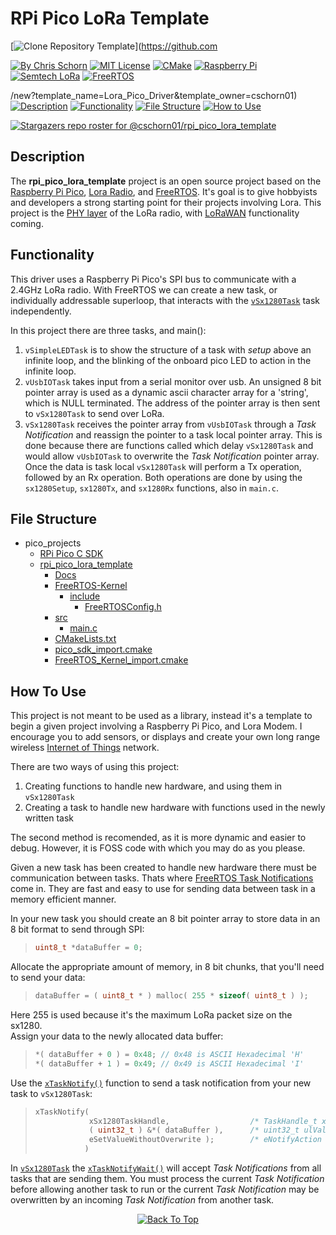 # RPi Pico LoRa Template

[![Clone Repository Template](https://img.shields.io/badge/Clone_Repository_Template-FFFFFF?style=for-the-badge)](https://github.com

[![By Chris Schorn](https://img.shields.io/badge/Author-Chris_Schorn-FFFFFF?style=for-the-badge)](https://github.com/cschorn01)
[![MIT License](https://img.shields.io/badge/License-MIT-A31B34?style=for-the-badge)](https://mit-license.org/)
[![CMake](https://img.shields.io/badge/CMake-%23008FBA.svg?style=for-the-badge&logo=cmake&logoColor=white)](https://cmake.org/)
[![Raspberry Pi](https://img.shields.io/badge/-RaspberryPi-C51A4A?style=for-the-badge&logo=Raspberry-Pi)](https://www.raspberrypi.com/products/raspberry-pi-pico/)
[![Semtech LoRa](https://img.shields.io/badge/LoRa-1CAEED?style=for-the-badge)](https://www.semtech.com/lora)
[![FreeRTOS](https://img.shields.io/badge/FreeRTOS-5CBA5B?style=for-the-badge)](https://www.freertos.org/)

<!-- ## [Clone this repository template to Your Github](https://github.com/new?template_name=Lora_Pico_Driver&template_owner=cschorn01) -->
/new?template_name=Lora_Pico_Driver&template_owner=cschorn01)
[![Description](https://img.shields.io/badge/Description-FFFFFF?style=for-the-badge)](https://github.com/cschorn01/rpi_pico_lora_template/tree/main#description)
[![Functionality](https://img.shields.io/badge/Functionality-FFFFFF?style=for-the-badge)](https://github.com/cschorn01/rpi_pico_lora_template/tree/main#functionality)
[![File Structure](https://img.shields.io/badge/file_structure-FFFFFF?style=for-the-badge)](https://github.com/cschorn01/rpi_pico_lora_template/tree/main#file-structure)
[![How to Use](https://img.shields.io/badge/how_to_use-FFFFFF?style=for-the-badge)](https://github.com/cschorn01/rpi_pico_lora_template/tree/main#how-to-use)

[![Stargazers repo roster for @cschorn01/rpi_pico_lora_template](https://reporoster.com/stars/cschorn01/rpi_pico_lora_template)](https://github.com/cschorn01/rpi_pico_lora_template/stargazers)

<!-- ![GitHub Contributors Image](https://contrib.rocks/image?repo=cschorn01/rpi_pico_lora_template) -->

<!-- [![Top Langs](https://github-readme-stats.vercel.app/api/top-langs/?username=cschorn01&layout=compact&theme=dark)](https://github.com/cschorn01/Lora_Pico_Driver) -->

## Description

The **rpi_pico_lora_template** project is an open source project based on the [Raspberry Pi Pico](https://www.raspberrypi.com/products/raspberry-pi-pico/), 
[Lora Radio](https://www.semtech.com/products/wireless-rf/lora-connect/sx1280), and [FreeRTOS](https://www.freertos.org/). It's goal is to give hobbyists and developers a strong starting point for their projects involving Lora. This project is the [PHY layer](https://lora-developers.semtech.com/documentation/tech-papers-and-guides/lora-and-lorawan) of the LoRa radio, with [LoRaWAN](https://lora-developers.semtech.com/documentation/tech-papers-and-guides/lora-and-lorawan) functionality coming.

## Functionality

This driver uses a Raspberry Pi Pico's SPI bus to communicate with a 2.4GHz LoRa radio. With FreeRTOS we can create a new task, or individually addressable superloop, that interacts with the [`vSx1280Task`](https://github.com/cschorn01/rpi_pico_lora_template/blob/44e7e5acd0a1cb4129e875321e36d574b70024c7/src/main.c#L970C6-L970C6) task independently. 

In this project there are three tasks, and main():
1. `vSimpleLEDTask` is to show the structure of a task with *setup* above an infinite loop, and the blinking of the onboard pico LED to action in the infinite loop.
2. `vUsbIOTask` takes input from a serial monitor over usb. An unsigned 8 bit pointer array is used as a dynamic ascii character array for a 'string', which is NULL terminated. The address of the pointer array is then sent to `vSx1280Task` to send over LoRa.
3. `vSx1280Task` receives the pointer array from `vUsbIOTask` through a *Task Notification* and reassign the pointer to a task local pointer array. This is done because there are functions called which delay `vSx1280Task` and would allow `vUsbIOTask` to overwrite the *Task Notification* pointer array. Once the data is task local `vSx1280Task` will perform a Tx operation, followed by an Rx operation. Both operations are done by using the `sx1280Setup`, `sx1280Tx`, and `sx1280Rx` functions, also in `main.c`.

## File Structure

- pico_projects
  - [RPi Pico C SDK](https://github.com/raspberrypi/pico-sdk)
  - [rpi_pico_lora_template](https://github.com/cschorn01/rpi_pico_lora_template/) 
    - [Docs](https://github.com/cschorn01/Lora_Pico_Driver/tree/main/docs)  
    - [FreeRTOS-Kernel](https://github.com/FreeRTOS/FreeRTOS-Kernel)
      - [include](https://github.com/cschorn01/Lora_Pico_Driver/tree/main/FreeRTOS-Kernel/include)  
        - [FreeRTOSConfig.h](https://github.com/cschorn01/Lora_Pico_Driver/blob/main/FreeRTOS-Kernel/include/FreeRTOSConfig.h) 
    - [src](https://github.com/cschorn01/Lora_Pico_Driver/tree/main/src)  
      - [main.c](https://github.com/cschorn01/Lora_Pico_Driver/blob/main/src/main.c)  
    - [CMakeLists.txt](https://github.com/cschorn01/Lora_Pico_Driver/blob/main/CMakeLists.txt)  
    - [pico_sdk_import.cmake](https://github.com/cschorn01/Lora_Pico_Driver/blob/main/pico_sdk_import.cmake)
    - [FreeRTOS_Kernel_import.cmake](https://github.com/cschorn01/Lora_Pico_Driver/blob/main/FreeRTOS_Kernel_import.cmake)

## How To Use

This project is not meant to be used as a library, instead it's a template to begin a given project involving a Raspberry Pi Pico, and Lora Modem. I encourage you to add sensors, or displays and create your own long range wireless [Internet of Things](https://en.wikipedia.org/wiki/Internet_of_things) network.  

There are two ways of using this project:  
1. Creating functions to handle new hardware, and using them in `vSx1280Task`
2. Creating a task to handle new hardware with functions used in the newly written task
  
The second method is recomended, as it is more dynamic and easier to debug. However, it is FOSS code with which you may do as you please.  

Given a new task has been created to handle new hardware there must be communication between tasks. Thats where [FreeRTOS Task Notifications](https://www.freertos.org/RTOS-task-notifications.html) come in. They are fast and easy to use for sending data between task in a memory efficient manner. 

In your new task you should create an 8 bit pointer array to store data in an 8 bit format to send through SPI:  
  
>```c
> uint8_t *dataBuffer = 0;
> ```  
  
Allocate the appropriate amount of memory, in 8 bit chunks, that you'll need to send your data:  
  
> ```c
> dataBuffer = ( uint8_t * ) malloc( 255 * sizeof( uint8_t ) );
> ```  
  
Here 255 is used because it's the maximum LoRa packet size on the sx1280.  
Assign your data to the newly allocated data buffer:  
  
>```c
>*( dataBuffer + 0 ) = 0x48; // 0x48 is ASCII Hexadecimal 'H' 
>*( dataBuffer + 1 ) = 0x49; // 0x49 is ASCII Hexadecimal 'I'
>```

Use the [`xTaskNotify()`](https://www.freertos.org/xTaskNotify.html) function to send a task notification from your new task to `vSx1280Task`:

> ```c
> xTaskNotify(  
>             xSx1280TaskHandle,                  /* TaskHandle_t xTaskToNotify */  
>             ( uint32_t ) &*( dataBuffer ),      /* uint32_t ulValue (int)&buffer[0] */  
>             eSetValueWithoutOverwrite );        /* eNotifyAction eAction */  
>            )
> ```
  
In [`vSx1280Task`](https://github.com/cschorn01/rpi_pico_lora_template/blob/44e7e5acd0a1cb4129e875321e36d574b70024c7/src/main.c#L970C6-L970C6) the [`xTaskNotifyWait()`](https://www.freertos.org/xTaskNotifyWait.html) will accept *Task Notifications* from all tasks that are sending them. You must process the current *Task Notification* before allowing another task to run or the current *Task Notification* may be overwritten by an incoming *Task Notification* from another task.

<!-- Forkers

[![Forkers repo roster for @cschorn01/rpi_pico_lora_template](https://reporoster.com/forks/cschorn01/rpi_pico_lora_template)](https://github.com/cschorn01/rpi_pico_lora_template/network/members) -->

<div align="center" dir="auto">
  <a href="https://github.com/cschorn01/rpi_pico_lora_template">
    <img src="https://img.shields.io/badge/Back_To_Top-FFFFFF?style=for-the-badge" alt="Back To Top">
  </a>
</div>
